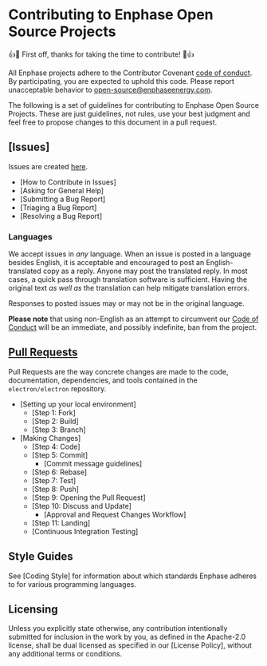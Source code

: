 # Contributing to Enphase Open Source Projects

:+1::tada: First off, thanks for taking the time to contribute! :tada::+1:

All Enphase projects adhere to the Contributor Covenant [code of conduct](CODE_OF_CONDUCT.md).
By participating, you are expected to uphold this code. Please report unacceptable
behavior to open-source@enphaseenergy.com.

The following is a set of guidelines for contributing to Enphase Open Source Projects.
These are just guidelines, not rules, use your best judgment and feel free to
propose changes to this document in a pull request.

## [Issues]

Issues are created [here](issues/new).

* [How to Contribute in Issues]
* [Asking for General Help]
* [Submitting a Bug Report]
* [Triaging a Bug Report]
* [Resolving a Bug Report]


### Languages

We accept issues in *any* language.
When an issue is posted in a language besides English, it is acceptable and encouraged to post an English-translated copy as a reply.
Anyone may post the translated reply.
In most cases, a quick pass through translation software is sufficient.
Having the original text _as well as_ the translation can help mitigate translation errors.

Responses to posted issues may or may not be in the original language.

**Please note** that using non-English as an attempt to circumvent our [Code of Conduct](CODE_OF_CONDUCT.md) will be an immediate, and possibly indefinite, ban from the project.

## [Pull Requests](pull-requests)

Pull Requests are the way concrete changes are made to the code, documentation,
dependencies, and tools contained in the `electron/electron` repository.

* [Setting up your local environment]
  * [Step 1: Fork]
  * [Step 2: Build]
  * [Step 3: Branch]
* [Making Changes]
  * [Step 4: Code]
  * [Step 5: Commit]
    * [Commit message guidelines]
  * [Step 6: Rebase]
  * [Step 7: Test]
  * [Step 8: Push]
  * [Step 9: Opening the Pull Request]
  * [Step 10: Discuss and Update]
    * [Approval and Request Changes Workflow]
  * [Step 11: Landing]
  * [Continuous Integration Testing]

## Style Guides

See [Coding Style] for information about which standards Enphase adheres to for various programming languages.

## Licensing
Unless you explicitly state otherwise, any contribution intentionally submitted for inclusion in the work by you, as defined in the Apache-2.0 license, shall be dual licensed as specified in our [License Policy], without any additional terms or conditions.
